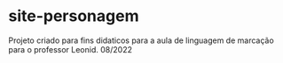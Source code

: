 # site-personagem
Projeto criado para fins didaticos para a aula de linguagem de marcação para o professor Leonid. 08/2022

